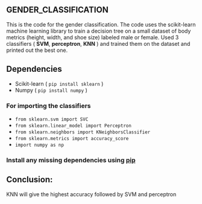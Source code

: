 ## GENDER_CLASSIFICATION

This is the code for the gender classification. The code uses the scikit-learn machine learning library to train a decision tree on a small dataset of body metrics (height, width, and shoe size) labeled male or female. Used 3 classifiers ( **SVM**, **perceptron**, **KNN** ) and trained them on the dataset and printed out the best one.

## Dependencies

- Scikit-learn  ( `pip install sklearn` )
- Numpy ( `pip install numpy` )

### For importing the classifiers
- `from sklearn.svm import SVC`
- `from sklearn.linear_model import Perceptron`
- `from sklearn.neighbors import KNeighborsClassifier`
- `from sklearn.metrics import accuracy_score`
- `import numpy as np`

### Install any missing dependencies using [pip](https://pip.pypa.io/en/stable/installing/)

## Conclusion:
KNN will give the highest accuracy followed by SVM and perceptron
